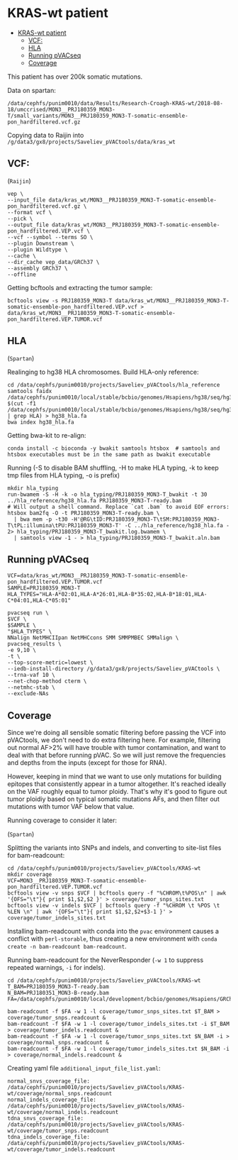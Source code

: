# KRAS-wt patient

- [KRAS-wt patient](#kras-wt-patient)
    - [VCF:](#vcf)
    - [HLA](#hla)
    - [Running pVACseq](#running-pvacseq)
    - [Coverage](#coverage)

This patient has over 200k somatic mutations.

Data on spartan:

```
/data/cephfs/punim0010/data/Results/Research-Croagh-KRAS-wt/2018-08-18/umccrised/MON3__PRJ180359_MON3-T/small_variants/MON3__PRJ180359_MON3-T-somatic-ensemble-pon_hardfiltered.vcf.gz
```

Copying data to Raijin into `/g/data3/gx8/projects/Saveliev_pVACtools/data/kras_wt` 

## VCF:

(`Raijin`)

```
vep \
--input_file data/kras_wt/MON3__PRJ180359_MON3-T-somatic-ensemble-pon_hardfiltered.vcf.gz \
--format vcf \
--pick \
--output_file data/kras_wt/MON3__PRJ180359_MON3-T-somatic-ensemble-pon_hardfiltered.VEP.vcf \
--vcf --symbol --terms SO \
--plugin Downstream \
--plugin Wildtype \
--cache \
--dir_cache vep_data/GRCh37 \
--assembly GRCh37 \
--offline
```

Getting bcftools and extracting the tumor sample:

```
bcftools view -s PRJ180359_MON3-T data/kras_wt/MON3__PRJ180359_MON3-T-somatic-ensemble-pon_hardfiltered.VEP.vcf > data/kras_wt/MON3__PRJ180359_MON3-T-somatic-ensemble-pon_hardfiltered.VEP.TUMOR.vcf
```

## HLA

(`Spartan`)

Realinging to hg38 HLA chromosomes. Build HLA-only reference:

```
cd /data/cephfs/punim0010/projects/Saveliev_pVACtools/hla_reference
samtools faidx /data/cephfs/punim0010/local/stable/bcbio/genomes/Hsapiens/hg38/seq/hg38.fa $(cut -f1 /data/cephfs/punim0010/local/stable/bcbio/genomes/Hsapiens/hg38/seq/hg38.fa.fai | grep HLA) > hg38_hla.fa
bwa index hg38_hla.fa
```

Getting bwa-kit to re-align:

```
conda install -c bioconda -y bwakit samtools htsbox  # samtools and htsbox executables must be in the same path as bwakit executable
```

Running (-S to disable BAM shuffling, -H to make HLA typing, -k to keep tmp files from HLA typing, -o is prefix)

```
mkdir hla_typing
run-bwamem -S -H -k -o hla_typing/PRJ180359_MON3-T_bwakit -t 30 ../hla_reference/hg38_hla.fa PRJ180359_MON3-T-ready.bam
# Will output a shell command. Replace `cat .bam` to avoid EOF errors:
htsbox bam2fq -O -t PRJ180359_MON3-T-ready.bam \
  | bwa mem -p -t30 -H'@RG\tID:PRJ180359_MON3-T\tSM:PRJ180359_MON3-T\tPL:illumina\tPU:PRJ180359_MON3-T' -C ../hla_reference/hg38_hla.fa - 2> hla_typing/PRJ180359_MON3-T_bwakit.log.bwamem \
  | samtools view -1 - > hla_typing/PRJ180359_MON3-T_bwakit.aln.bam
```

## Running pVACseq

```
VCF=data/kras_wt/MON3__PRJ180359_MON3-T-somatic-ensemble-pon_hardfiltered.VEP.TUMOR.vcf
SAMPLE=PRJ180359_MON3-T
HLA_TYPES="HLA-A*02:01,HLA-A*26:01,HLA-B*35:02,HLA-B*18:01,HLA-C*04:01,HLA-C*05:01"

pvacseq run \
$VCF \
$SAMPLE \
"$HLA_TYPES" \
NNalign NetMHCIIpan NetMHCcons SMM SMMPMBEC SMMalign \
pvacseq_results \
-e 9,10 \
-t \
--top-score-metric=lowest \
--iedb-install-directory /g/data3/gx8/projects/Saveliev_pVACtools \
--trna-vaf 10 \
--net-chop-method cterm \
--netmhc-stab \
--exclude-NAs
```

## Coverage

Since we're doing all sensible somatic filtering before passing the VCF into pVACtools, we don't need to do extra filtering here. For example, filtering out normal AF>2% will have trouble with tumor contamination, and want to deal with that before running pVAC. So we will just remove the frequencies and depths from the inputs (except for those for RNA).

However, keeping in mind that we want to use only mutations for building epitopes that consistently appear in a tumor altogether. It's reached ideally on the VAF roughly equal to tumor ploidy. That's why it's good to figure out tumor ploidiy based on typical somatic mutations AFs, and then filter out mutations with tumor VAF below that value.

Running coverage to consider it later:

(`Spartan`)

Splitting the variants into SNPs and indels, and converting to site-list files for bam-readcount:

```
cd /data/cephfs/punim0010/projects/Saveliev_pVACtools/KRAS-wt
mkdir coverage
VCF=MON3__PRJ180359_MON3-T-somatic-ensemble-pon_hardfiltered.VEP.TUMOR.vcf
bcftools view -v snps $VCF | bcftools query -f "%CHROM\t%POS\n" | awk '{OFS="\t"}{ print $1,$2,$2 }' > coverage/tumor_snps_sites.txt
bcftools view -v indels $VCF | bcftools query -f "%CHROM \t %POS \t %LEN \n" | awk '{OFS="\t"}{ print $1,$2,$2+$3-1 }' > coverage/tumor_indels_sites.txt
```

Installing bam-readcount with conda into the `pvac` environment causes a conflict with `perl-storable`, thus creating a new environment with `conda create -n bam-readcount bam-readcount`.

Running bam-readcount for the NeverResponder (`-w 1` to suppress repeated warnings, `-i` for indels).

```
cd /data/cephfs/punim0010/projects/Saveliev_pVACtools/KRAS-wt
T_BAM=PRJ180359_MON3-T-ready.bam
N_BAM=PRJ180351_MON3-B-ready.bam
FA=/data/cephfs/punim0010/local/development/bcbio/genomes/Hsapiens/GRCh37/seq/GRCh37.fa

bam-readcount -f $FA -w 1 -l coverage/tumor_snps_sites.txt $T_BAM > coverage/tumor_snps.readcount &
bam-readcount -f $FA -w 1 -l coverage/tumor_indels_sites.txt -i $T_BAM > coverage/tumor_indels.readcount &
bam-readcount -f $FA -w 1 -l coverage/tumor_snps_sites.txt $N_BAM -i > coverage/normal_snps.readcount &
bam-readcount -f $FA -w 1 -l coverage/tumor_indels_sites.txt $N_BAM -i > coverage/normal_indels.readcount &
```

Creating yaml file `additional_input_file_list.yaml`:

```
normal_snvs_coverage_file:   /data/cephfs/punim0010/projects/Saveliev_pVACtools/KRAS-wt/coverage/normal_snps.readcount
normal_indels_coverage_file: /data/cephfs/punim0010/projects/Saveliev_pVACtools/KRAS-wt/coverage/normal_indels.readcount
tdna_snvs_coverage_file:     /data/cephfs/punim0010/projects/Saveliev_pVACtools/KRAS-wt/coverage/tumor_snps.readcount
tdna_indels_coverage_file:   /data/cephfs/punim0010/projects/Saveliev_pVACtools/KRAS-wt/coverage/tumor_indels.readcount
```